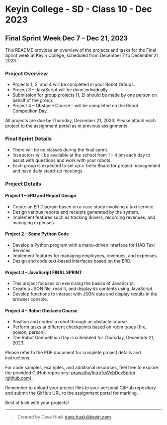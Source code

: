 # Keyin College - SD - Class 10 - Dec 2023

## Final Sprint Week Dec 7 – Dec 21, 2023

This README provides an overview of the projects and tasks for the Final Sprint week at Keyin College, scheduled from December 7 to December 21, 2023.

### Project Overview

- Projects 1, 2, and 4 will be completed in your Robot Groups.
- Project 3 – JavaScript will be done individually.
- Submission for group projects (1, 2) should be made by one person on behalf of the group.
- Project 4 – Obstacle Course – will be completed on the Robot Competition Day.

All projects are due by Thursday, December 21, 2023. Please attach each project to the assignment portal as in previous assignments.

### Final Sprint Details

- There will be no classes during the final sprint.
- Instructors will be available at the school from 1 – 4 pm each day to assist with questions and work with your robots.
- Each group is expected to set up a Trello Board for project management and have daily stand-up meetings.

### Project Details

#### Project 1 – ERD and Report Design

- Create an ER Diagram based on a case study involving a taxi service.
- Design various reports and receipts generated by the system.
- Implement features such as tracking drivers, recording revenues, and managing expenses.

#### Project 2 – Some Python Code

- Develop a Python program with a menu-driven interface for HAB Taxi Services.
- Implement features for managing employees, revenues, and expenses.
- Design and code text-based interfaces based on the ERD.

#### Project 3 – JavaScript FINAL SPRINT

- This project focuses on exercising the basics of JavaScript.
- Create a JSON file, read it, and display its contents using JavaScript.
- Develop functions to interact with JSON data and display results in the browser console.

#### Project 4 – Robot Obstacle Course

- Position and control a robot through an obstacle course.
- Perform tasks at different checkpoints based on room types (fire, poison, person).
- The Robot Competition Day is scheduled for Thursday, December 21, 2023.

Please refer to the PDF document for complete project details and instructions.

For code samples, examples, and additional resources, feel free to explore the provided GitHub repository: [prawstho/IntroToWebDevSprint (github.com)](https://github.com/prawstho/IntroToWebDevSprint).

Remember to upload your project files to your personal GitHub repository and submit the GitHub URL to the assignment portal for marking.

Best of luck with your projects!

___

> Created by Dave Husk <dave.husk@keyin.com>